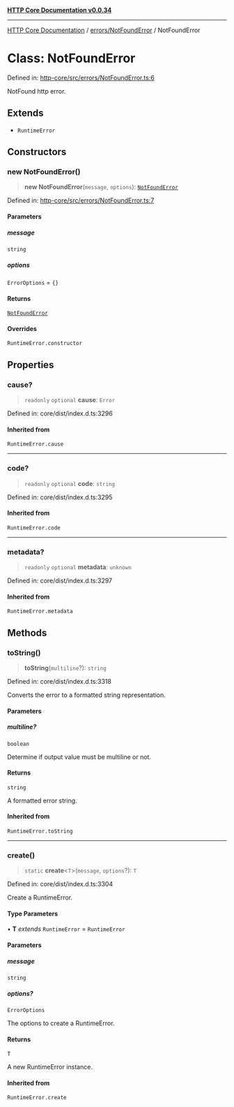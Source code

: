 [**HTTP Core Documentation v0.0.34**](../../../README.md)

***

[HTTP Core Documentation](../../../modules.md) / [errors/NotFoundError](../README.md) / NotFoundError

# Class: NotFoundError

Defined in: [http-core/src/errors/NotFoundError.ts:6](https://github.com/stonemjs/http-core/blob/6ce19e93bd5f8b28975217f6c01558c07c7c03c7/src/errors/NotFoundError.ts#L6)

NotFound http error.

## Extends

- `RuntimeError`

## Constructors

### new NotFoundError()

> **new NotFoundError**(`message`, `options`): [`NotFoundError`](NotFoundError.md)

Defined in: [http-core/src/errors/NotFoundError.ts:7](https://github.com/stonemjs/http-core/blob/6ce19e93bd5f8b28975217f6c01558c07c7c03c7/src/errors/NotFoundError.ts#L7)

#### Parameters

##### message

`string`

##### options

`ErrorOptions` = `{}`

#### Returns

[`NotFoundError`](NotFoundError.md)

#### Overrides

`RuntimeError.constructor`

## Properties

### cause?

> `readonly` `optional` **cause**: `Error`

Defined in: core/dist/index.d.ts:3296

#### Inherited from

`RuntimeError.cause`

***

### code?

> `readonly` `optional` **code**: `string`

Defined in: core/dist/index.d.ts:3295

#### Inherited from

`RuntimeError.code`

***

### metadata?

> `readonly` `optional` **metadata**: `unknown`

Defined in: core/dist/index.d.ts:3297

#### Inherited from

`RuntimeError.metadata`

## Methods

### toString()

> **toString**(`multiline`?): `string`

Defined in: core/dist/index.d.ts:3318

Converts the error to a formatted string representation.

#### Parameters

##### multiline?

`boolean`

Determine if output value must be multiline or not.

#### Returns

`string`

A formatted error string.

#### Inherited from

`RuntimeError.toString`

***

### create()

> `static` **create**\<`T`\>(`message`, `options`?): `T`

Defined in: core/dist/index.d.ts:3304

Create a RuntimeError.

#### Type Parameters

• **T** *extends* `RuntimeError` = `RuntimeError`

#### Parameters

##### message

`string`

##### options?

`ErrorOptions`

The options to create a RuntimeError.

#### Returns

`T`

A new RuntimeError instance.

#### Inherited from

`RuntimeError.create`
